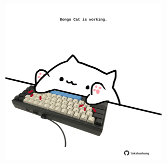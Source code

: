 <!-- built at 19/12/2022, 22:01:15 UTC -->
<p align="center">
  <img width="500" height="500" src="./ReadmeImage.svg">
</p>
